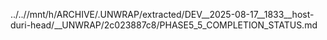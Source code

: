 ../..//mnt/h/ARCHIVE/.UNWRAP/extracted/DEV__2025-08-17__1833__host-duri-head/__UNWRAP/2c023887c8/PHASE5_5_COMPLETION_STATUS.md